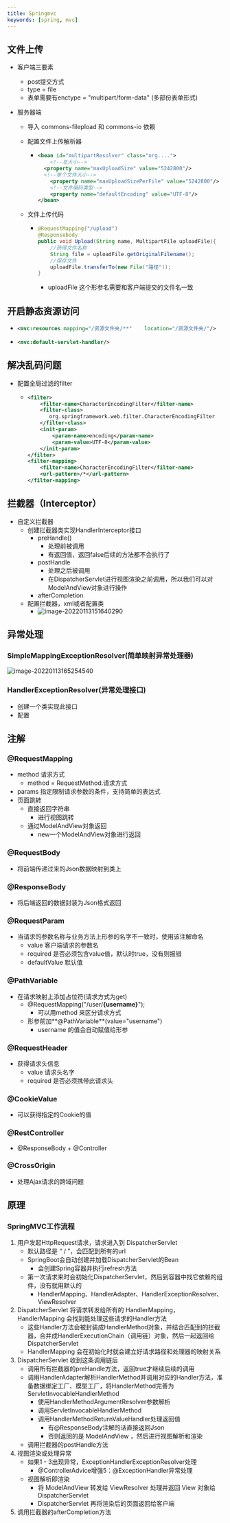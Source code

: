 ```yaml
---
title: Springmvc
keywords: [spring, mvc]
---
```


## 文件上传

- 客户端三要素
  - post提交方式
  - type = file
  - 表单需要有enctype = "multipart/form-data" (多部份表单形式)
  
- 服务器端
  
  - 导入 commons-filepload 和 commons-io 依赖
  
  - 配置文件上传解析器
  
    - ```xml
      <bean id="multipartResolver" class="org....">
          <!--总大小-->
      	<property name="maxUploadSize" value="5242800"/>
      	<!--单个文件大小-->
          <property name="maxUploadSizePerFile" value="5242800"/>
          <!--文件编码类型-->
          <property name="defaultEncoding" value="UTF-8"/>
      </bean>
      ```
  
  - 文件上传代码
  
    - ```java
      @RequestMapping("/upload")
      @Responsebody
      public void Upload(String name, MultipartFile uploadFile){
          //获得文件名称
          String file = uploadFile.getOriginalFilename();
          //保存文件
          uploadFile.transferTo(new File("路径"));
      }
      ```
  
      - uploadFile 这个形参名需要和客户端提交的文件名一致
  

## 开启静态资源访问

- ```xml
  <mvc:resources mapping="/资源文件夹/**"	location="/资源文件夹/"/>
  ```

- ```xml
  <mvc:default-servlet-handler/>
  ```

## 解决乱码问题

- 配置全局过滤的filter

  - ```xml
    <filter>
    	<filter-name>CharacterEncodingFilter</filter-name>
        <filter-class>
           org.springframework.web.filter.CharacterEncodingFilter
        </filter-class>
        <init-param>
        	<param-name>encoding</param-name>
            <param-value>UTF-8</param-value>
        </init-param>
    </filter>
    <filter-mapping>
    	<filter-name>CharacterEncodingFilter</filter-name>
        <url-pattern>/*</url-pattern>
    </filter-mapping>
    ```

## 拦截器（Interceptor）

- 自定义拦截器
  - 创建拦截器类实现HandlerInterceptor接口
    - preHandle()
      - 处理前被调用
      - 有返回值，返回false后续的方法都不会执行了
    - postHandle
      - 处理之后被调用
      - 在DispatcherServlet进行视图渲染之前调用，所以我们可以对ModelAndView对象进行操作
    - afterCompletion
  - 配置拦截器，xml或者配置类
    - ![image-20220113151640290](..//pic//image-20220113151640290.png)

## 异常处理

### SimpleMappingExceptionResolver(简单映射异常处理器)

![image-20220113165254540](..//pic//image-20220113165254540.png)

### HandlerExceptionResolver(异常处理接口)

- 创建一个类实现此接口
- 配置

## 注解

### @RequestMapping

- method  请求方式
  - method = RequestMethod.请求方式
- params   指定限制请求参数的条件，支持简单的表达式
- 页面跳转
  - 直接返回字符串
    - 进行视图跳转
  - 通过ModelAndView对象返回
    - new一个ModelAndView对象进行返回

### @RequestBody

- 将前端传递过来的Json数据映射到类上

### @ResponseBody

- 将后端返回的数据封装为Json格式返回

### @RequestParam

- 当请求的参数名称与业务方法上形参的名字不一致时，使用该注解命名
  - value                客户端请求的参数名
  - required           是否必须包含value值，默认时true，没有则报错
  - defaultValue    默认值

### @PathVariable

- 在请求映射上添加占位符(请求方式为get)
  - @RequestMapping("/user/**{username}**");
    - 可以用method 来区分请求方式
  - 形参前加**@PathVariable**(value="username")
    - username 的值会自动赋值给形参

### @RequestHeader

- 获得请求头信息
  - value       请求头名字
  - required  是否必须携带此请求头

### @CookieValue

- 可以获得指定的Cookie的值

### @RestController

- @ResponseBody  +  @Controller

### @CrossOrigin

- 处理Ajax请求的跨域问题

## 原理

### SpringMVC工作流程

1. 用户发起HttpRequest请求，请求进入到 DispatcherServlet
   - 默认路径是 “ / ”，会匹配到所有的url
   - SpringBoot会自动创建并加载DispatcherServlet的Bean
     - 会创建Spring容器并执行refresh方法
   - 第一次请求来时会初始化DispatcherServlet，然后到容器中找它依赖的组件，没有就用默认的
     - HandlerMapping、HandlerAdapter、HandlerExceptionResolver、ViewResolver 
2. DispatcherServlet 将请求转发给所有的 HandlerMapping，HandlerMapping 会找到能处理这些请求的Handler方法
   - 这些Handler方法会被封装成HandlerMethod对象，并结合匹配到的拦截器，合并成HandlerExecutionChain（调用链）对象，然后一起返回给DispatcherServlet 
   - HandlerMapping 会在初始化时就会建立好请求路径和处理器的映射关系
3. DispatcherServlet 收到这条调用链后 
   - 调用所有拦截器的preHandle方法，返回true才继续后续的调用
   - 调用HandlerAdapter解析HandlerMethod并调用对应的Handler方法，准备数据绑定工厂、模型工厂，将HandlerMethod完善为ServletInvocableHandlerMethod
     - 使用HandlerMethodArgumentResolver参数解析
     - 调用ServletInvocableHandlerMethod
     - 调用HandlerMethodReturnValueHandler处理返回值
       - 有@ResponseBody注解的话直接返回Json
       - 否则返回的是 ModelAndView ，然后进行视图解析和渲染
   - 调用拦截器的postHandle方法
4. 视图渲染或处理异常
   - 如果1 - 3出现异常，ExceptionHandlerExceptionResolver处理
     - @ControllerAdvice增强5：@ExceptionHandler异常处理
   - 视图解析即渲染
     -  将 ModelAndView 转发给 ViewResolver 处理并返回 View 对象给 DispatcherServlet
     - DispatcherServlet 再将渲染后的页面返回给客户端
5. 调用拦截器的afterCompletion方法
